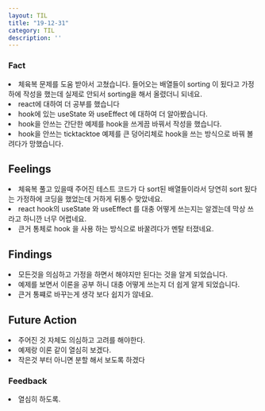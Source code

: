 ```yaml
---
layout: TIL
title: "19-12-31"
category: TIL
description: ''
---
```



### Fact

<li>체육복 문제를 도움 받아서 고쳤습니다. 들어오는 배열들이 sorting 이 됬다고 가정하에 작성을 했는데 실제로 안되서 sorting을 해서 올렸더니 되네요.</li>
<li>react에 대하여 더 공부를 했습니다</li>
<li>hook에 있는 useState 와 useEffect 에 대하여 더 알아봤습니다.</li>
<li>hook을 안쓰는 간단한 예제를 hook을 쓰게끔 바꿔서 작성을 했습니다.</li>
<li>hook을 안쓰는 ticktacktoe 예제를 큰 덩어리체로 hook을 쓰는 방식으로 바꿔 볼려다가 망했습니다.</li>

## Feelings
<li>체육복 풀고 있을때 주어진 테스트 코드가 다 sort된 배열들이라서 당연히 sort 됬다는 가정하에 코딩을 했었는데 거하게 뒤통수 맞았네요.</li>
<li>react hook의 useState 와 useEffect 를 대충 어떻게 쓰는지는 알겠는데 막상 쓰라고 하니깐 너무 어렵네요.</li>
<li>큰거 통체로 hook 을 사용 하는 방식으로 바꿀려다가 멘탈 터졌네요.</li>

## Findings
<li>모든것을 의심하고 가정을 하면서 해야지만 된다는 것을 알게 되었습니다.</li>
<li>예제를 보면서 이론을 공부 하니 대충 어떻게 쓰는지 더 쉽게 알게 되었습니다.</li>
<li>큰거 통쨰로 바꾸는게 생각 보다 쉽지가 않네요.</li>

## Future Action

<li>주어진 것 자체도 의심하고 고려를 해야한다.</li>
<li>예제랑 이론 같이 열심히 보겠다.</li>
<li>작은것 부터 아니면 분할 해서 보도록 하겠다</li>

### Feedback
<li>열심히 하도록.</li>
